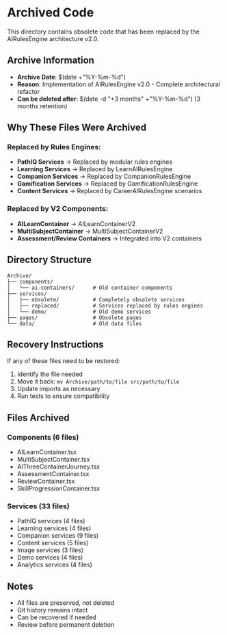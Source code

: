# Archived Code

This directory contains obsolete code that has been replaced by the AIRulesEngine architecture v2.0.

## Archive Information
- **Archive Date**: $(date +"%Y-%m-%d")
- **Reason**: Implementation of AIRulesEngine v2.0 - Complete architectural refactor
- **Can be deleted after**: $(date -d "+3 months" +"%Y-%m-%d") (3 months retention)

## Why These Files Were Archived

### Replaced by Rules Engines:
- **PathIQ Services** → Replaced by modular rules engines
- **Learning Services** → Replaced by LearnAIRulesEngine
- **Companion Services** → Replaced by CompanionRulesEngine
- **Gamification Services** → Replaced by GamificationRulesEngine
- **Content Services** → Replaced by CareerAIRulesEngine scenarios

### Replaced by V2 Components:
- **AILearnContainer** → AILearnContainerV2
- **MultiSubjectContainer** → MultiSubjectContainerV2
- **Assessment/Review Containers** → Integrated into V2 containers

## Directory Structure

```
Archive/
├── components/
│   └── ai-containers/      # Old container components
├── services/
│   ├── obsolete/           # Completely obsolete services
│   ├── replaced/           # Services replaced by rules engines
│   └── demo/               # Old demo services
├── pages/                  # Obsolete pages
└── data/                   # Old data files
```

## Recovery Instructions

If any of these files need to be restored:

1. Identify the file needed
2. Move it back: `mv Archive/path/to/file src/path/to/file`
3. Update imports as necessary
4. Run tests to ensure compatibility

## Files Archived

### Components (6 files)
- AILearnContainer.tsx
- MultiSubjectContainer.tsx
- AIThreeContainerJourney.tsx
- AssessmentContainer.tsx
- ReviewContainer.tsx
- SkillProgressionContainer.tsx

### Services (33 files)
- PathIQ services (4 files)
- Learning services (4 files)
- Companion services (9 files)
- Content services (5 files)
- Image services (3 files)
- Demo services (4 files)
- Analytics services (4 files)

## Notes
- All files are preserved, not deleted
- Git history remains intact
- Can be recovered if needed
- Review before permanent deletion
